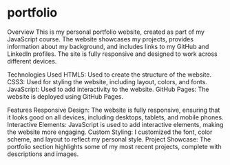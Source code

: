 # portfolio

Overview
This is my personal portfolio website, created as part of my JavaScript course. The website showcases my projects, provides information about my background, and includes links to my GitHub and LinkedIn profiles. The site is fully responsive and designed to work across different devices.

Technologies Used
HTML5: Used to create the structure of the website.
CSS3: Used for styling the website, including layout, colors, and fonts.
JavaScript: Used to add interactivity to the website.
GitHub Pages: The website is deployed using GitHub Pages.

Features
Responsive Design: The website is fully responsive, ensuring that it looks good on all devices, including desktops, tablets, and mobile phones.
Interactive Elements: JavaScript is used to add interactive elements, making the website more engaging.
Custom Styling: I customized the font, color scheme, and layout to reflect my personal style.
Project Showcase: The portfolio section highlights some of my most recent projects, complete with descriptions and images.
